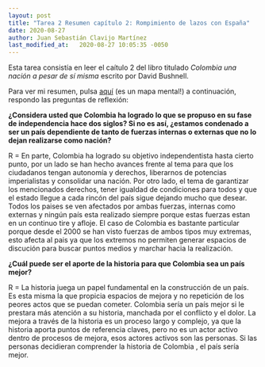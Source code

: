 ```yaml
---
layout: post
title: "Tarea 2 Resumen capítulo 2: Rompimiento de lazos con España"
date: 2020-08-27
author: Juan Sebastián Clavijo Martínez
last_modified_at:   2020-08-27 10:05:35 -0050
---
```

Esta tarea consistía en leer el caítulo 2 del libro titulado  *Colombia una nación a pesar de sí misma* escrito por David Bushnell.

Para ver mi resumen, pulsa <a href="/resumentarea2">aquí</a> (es un mapa mental!) a continuación, respondo las preguntas de reflexión:

**¿Considera usted que Colombia ha logrado lo que se propuso en su fase de independencia hace dos siglos? Si no es así, ¿estamos condenado a ser un país dependiente de tanto de fuerzas internas o externas que no lo dejan realizarse como nación?**

R = En parte, Colombia ha logrado su objetivo independentista hasta cierto punto, por un lado se han hecho avances frente al tema para que los ciudadanos tengan autonomía y derechos, liberarnos de potencias imperialistas y consolidar una nación. Por otro lado, el tema de garantizar los mencionados derechos, tener igualdad de condiciones para todos y que el estado llegue a cada rincón del país sigue dejando mucho que desear. Todos los paises se ven afectados por ambas fuerzas, internas como externas y ningún país esta realizado siempre porque estas fuerzas estan en un continuo tire y afloje. El caso de Colombia es bastante particular porque desde el 2000 se han visto fuerzas de ambos tipos muy extremas, esto afecta al pais ya que los extremos no permiten generar espacios de discución para buscar puntos medios y marchar hacia la realización. 

**¿Cuál puede ser el aporte de la historia para que Colombia sea un país mejor?**

R = La historia juega un papel fundamental en la construcción de un país. Es esta misma la que propicia espacios de mejora y no repetición de los peores actos que se puedan cometer. Colombia sería un país mejor si le prestara más atención a su historia, manchada por el conflicto y el dolor. La mejora a través de la historia es un proceso largo y complejo, ya que la historia aporta puntos de referencia claves, pero no es un actor activo dentro de procesos de mejora, esos actores activos son las personas. Si las personas decidieran comprender la historia de Colombia , el país sería mejor.
